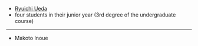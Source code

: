 <ul>
 <li id="ryuichiueda"><a href="http://lab.ueda.asia/?page_id=42">Ryuichi Ueda</a></li>
 <li>four students in their junior year (3rd degree of the undergraduate course)</li>
</ul>

<hr />

<ul>
 <li>Makoto Inoue</li>
</ul>
